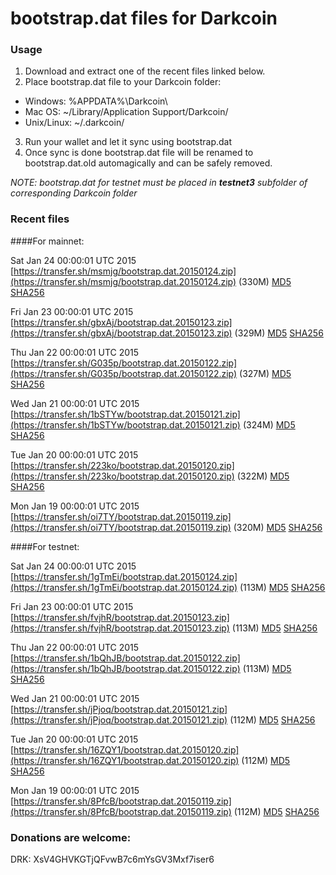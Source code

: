 # bootstrap.dat files for Darkcoin

### Usage

1. Download and extract one of the recent files linked below.
2. Place bootstrap.dat file to your Darkcoin folder:
 - Windows: %APPDATA%\Darkcoin\
 - Mac OS: ~/Library/Application Support/Darkcoin/
 - Unix/Linux: ~/.darkcoin/
3. Run your wallet and let it sync using bootstrap.dat
4. Once sync is done bootstrap.dat file will be renamed to bootstrap.dat.old automagically and can be safely removed.

_NOTE: bootstrap.dat for testnet must be placed in **testnet3** subfolder of corresponding Darkcoin folder_

### Recent files

####For mainnet:

Sat Jan 24 00:00:01 UTC 2015 [https://transfer.sh/msmjg/bootstrap.dat.20150124.zip](https://transfer.sh/msmjg/bootstrap.dat.20150124.zip) (330M) [MD5](https://transfer.sh/19Nuz5/md5.txt) [SHA256](https://transfer.sh/1cqJlv/sha256.txt)

Fri Jan 23 00:00:01 UTC 2015 [https://transfer.sh/gbxAj/bootstrap.dat.20150123.zip](https://transfer.sh/gbxAj/bootstrap.dat.20150123.zip) (329M) [MD5](https://transfer.sh/vUXCh/md5.txt) [SHA256](https://transfer.sh/5IQhL/sha256.txt)

Thu Jan 22 00:00:01 UTC 2015 [https://transfer.sh/G035p/bootstrap.dat.20150122.zip](https://transfer.sh/G035p/bootstrap.dat.20150122.zip) (327M) [MD5](https://transfer.sh/1eNZOR/md5.txt) [SHA256](https://transfer.sh/xJT26/sha256.txt)

Wed Jan 21 00:00:01 UTC 2015 [https://transfer.sh/1bSTYw/bootstrap.dat.20150121.zip](https://transfer.sh/1bSTYw/bootstrap.dat.20150121.zip) (324M) [MD5](https://transfer.sh/zFxdv/md5.txt) [SHA256](https://transfer.sh/iTdGM/sha256.txt)

Tue Jan 20 00:00:01 UTC 2015 [https://transfer.sh/223ko/bootstrap.dat.20150120.zip](https://transfer.sh/223ko/bootstrap.dat.20150120.zip) (322M) [MD5](https://transfer.sh/fGPL0/md5.txt) [SHA256](https://transfer.sh/9Ev49/sha256.txt)

Mon Jan 19 00:00:01 UTC 2015 [https://transfer.sh/oi7TY/bootstrap.dat.20150119.zip](https://transfer.sh/oi7TY/bootstrap.dat.20150119.zip) (320M) [MD5](https://transfer.sh/Bwuyx/md5.txt) [SHA256](https://transfer.sh/oCj4C/sha256.txt)

####For testnet:

Sat Jan 24 00:00:01 UTC 2015 [https://transfer.sh/1gTmEi/bootstrap.dat.20150124.zip](https://transfer.sh/1gTmEi/bootstrap.dat.20150124.zip) (113M) [MD5](https://transfer.sh/EKF9k/md5.txt) [SHA256](https://transfer.sh/FNiBb/sha256.txt)

Fri Jan 23 00:00:01 UTC 2015 [https://transfer.sh/fvjhR/bootstrap.dat.20150123.zip](https://transfer.sh/fvjhR/bootstrap.dat.20150123.zip) (113M) [MD5](https://transfer.sh/dCxQC/md5.txt) [SHA256](https://transfer.sh/6vS3s/sha256.txt)

Thu Jan 22 00:00:01 UTC 2015 [https://transfer.sh/1bQhJB/bootstrap.dat.20150122.zip](https://transfer.sh/1bQhJB/bootstrap.dat.20150122.zip) (113M) [MD5](https://transfer.sh/FLr3h/md5.txt) [SHA256](https://transfer.sh/NH34q/sha256.txt)

Wed Jan 21 00:00:01 UTC 2015 [https://transfer.sh/jPjoq/bootstrap.dat.20150121.zip](https://transfer.sh/jPjoq/bootstrap.dat.20150121.zip) (112M) [MD5](https://transfer.sh/R0SDu/md5.txt) [SHA256](https://transfer.sh/NakEe/sha256.txt)

Tue Jan 20 00:00:01 UTC 2015 [https://transfer.sh/16ZQY1/bootstrap.dat.20150120.zip](https://transfer.sh/16ZQY1/bootstrap.dat.20150120.zip) (112M) [MD5](https://transfer.sh/HXDeH/md5.txt) [SHA256](https://transfer.sh/1gJnS3/sha256.txt)

Mon Jan 19 00:00:01 UTC 2015 [https://transfer.sh/8PfcB/bootstrap.dat.20150119.zip](https://transfer.sh/8PfcB/bootstrap.dat.20150119.zip) (112M) [MD5](https://transfer.sh/USXK6/md5.txt) [SHA256](https://transfer.sh/iNAAY/sha256.txt)

### Donations are welcome:

DRK: XsV4GHVKGTjQFvwB7c6mYsGV3Mxf7iser6
